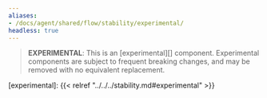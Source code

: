 ```yaml
---
aliases:
- /docs/agent/shared/flow/stability/experimental/
headless: true
---
```


> **EXPERIMENTAL**: This is an [experimental][] component. Experimental
> components are subject to frequent breaking changes, and may be removed with
> no equivalent replacement.

[experimental]: {{< relref "../../../stability.md#experimental" >}}
